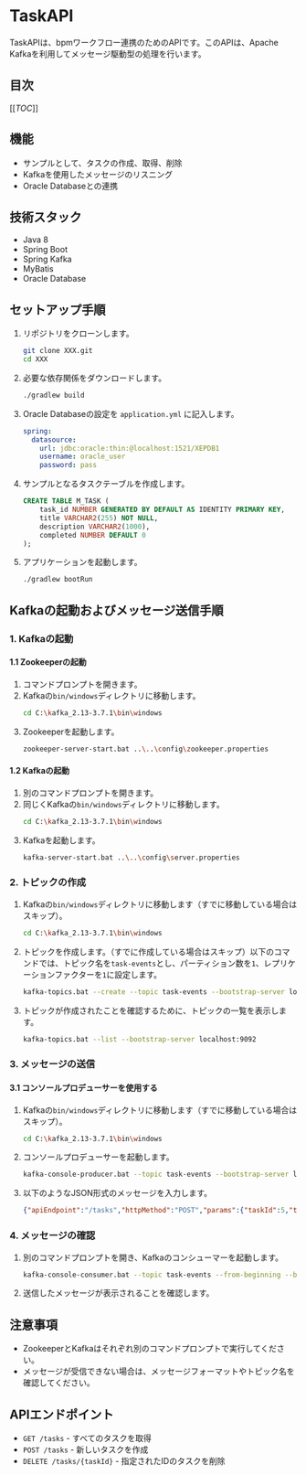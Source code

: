 # TaskAPI

TaskAPIは、bpmワークフロー連携のためのAPIです。このAPIは、Apache Kafkaを利用してメッセージ駆動型の処理を行います。

## 目次
[[_TOC_]]

## 機能

- サンプルとして、タスクの作成、取得、削除
- Kafkaを使用したメッセージのリスニング
- Oracle Databaseとの連携

## 技術スタック

- Java 8
- Spring Boot
- Spring Kafka
- MyBatis
- Oracle Database

## セットアップ手順

1. リポジトリをクローンします。
   ```bash
   git clone XXX.git
   cd XXX
   ```

2. 必要な依存関係をダウンロードします。
   ```bash
   ./gradlew build
   ```

3. Oracle Databaseの設定を `application.yml` に記入します。
   ```yaml
   spring:
     datasource:
       url: jdbc:oracle:thin:@localhost:1521/XEPDB1
       username: oracle_user
       password: pass
   ```

4. サンプルとなるタスクテーブルを作成します。
   ```sql
   CREATE TABLE M_TASK (
       task_id NUMBER GENERATED BY DEFAULT AS IDENTITY PRIMARY KEY,
       title VARCHAR2(255) NOT NULL,
       description VARCHAR2(1000),
       completed NUMBER DEFAULT 0
   );
   ```

5. アプリケーションを起動します。
   ```bash
   ./gradlew bootRun
   ```

## Kafkaの起動およびメッセージ送信手順

### 1. Kafkaの起動

#### 1.1 Zookeeperの起動

1. コマンドプロンプトを開きます。
2. Kafkaの`bin/windows`ディレクトリに移動します。
   ```bash
   cd C:\kafka_2.13-3.7.1\bin\windows
   ```
3. Zookeeperを起動します。
   ```bash
   zookeeper-server-start.bat ..\..\config\zookeeper.properties
   ```

#### 1.2 Kafkaの起動

1. 別のコマンドプロンプトを開きます。
2. 同じくKafkaの`bin/windows`ディレクトリに移動します。
   ```bash
   cd C:\kafka_2.13-3.7.1\bin\windows
   ```
3. Kafkaを起動します。
   ```bash
   kafka-server-start.bat ..\..\config\server.properties
   ```

### 2. トピックの作成

1. Kafkaの`bin/windows`ディレクトリに移動します（すでに移動している場合はスキップ）。
   ```bash
   cd C:\kafka_2.13-3.7.1\bin\windows
   ```
2. トピックを作成します。（すでに作成している場合はスキップ）以下のコマンドでは、トピック名を`task-events`とし、パーティション数を`1`、レプリケーションファクターを`1`に設定します。
   ```bash
   kafka-topics.bat --create --topic task-events --bootstrap-server localhost:9092 --partitions 1 --replication-factor 1
   ```
3. トピックが作成されたことを確認するために、トピックの一覧を表示します。
   ```bash
   kafka-topics.bat --list --bootstrap-server localhost:9092
   ```

### 3. メッセージの送信

#### 3.1 コンソールプロデューサーを使用する

1. Kafkaの`bin/windows`ディレクトリに移動します（すでに移動している場合はスキップ）。
   ```bash
   cd C:\kafka_2.13-3.7.1\bin\windows
   ```
2. コンソールプロデューサーを起動します。
   ```bash
   kafka-console-producer.bat --topic task-events --bootstrap-server localhost:9092
   ```
3. 以下のようなJSON形式のメッセージを入力します。
   ```json
   {"apiEndpoint":"/tasks","httpMethod":"POST","params":{"taskId":5,"title":"Sample Task","description":"This is a sample task.","completed":0}}
   ```

### 4. メッセージの確認

1. 別のコマンドプロンプトを開き、Kafkaのコンシューマーを起動します。
   ```bash
   kafka-console-consumer.bat --topic task-events --from-beginning --bootstrap-server localhost:9092
   ```
2. 送信したメッセージが表示されることを確認します。

## 注意事項
- ZookeeperとKafkaはそれぞれ別のコマンドプロンプトで実行してください。
- メッセージが受信できない場合は、メッセージフォーマットやトピック名を確認してください。

## APIエンドポイント

- `GET /tasks` - すべてのタスクを取得
- `POST /tasks` - 新しいタスクを作成
- `DELETE /tasks/{taskId}` - 指定されたIDのタスクを削除

